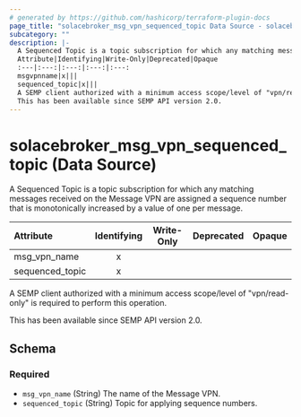 ```yaml
---
# generated by https://github.com/hashicorp/terraform-plugin-docs
page_title: "solacebroker_msg_vpn_sequenced_topic Data Source - solacebroker"
subcategory: ""
description: |-
  A Sequenced Topic is a topic subscription for which any matching messages received on the Message VPN are assigned a sequence number that is monotonically increased by a value of one per message.
  Attribute|Identifying|Write-Only|Deprecated|Opaque
  :---|:---:|:---:|:---:|:---:
  msgvpnname|x|||
  sequenced_topic|x|||
  A SEMP client authorized with a minimum access scope/level of "vpn/read-only" is required to perform this operation.
  This has been available since SEMP API version 2.0.
---
```


# solacebroker_msg_vpn_sequenced_topic (Data Source)

A Sequenced Topic is a topic subscription for which any matching messages received on the Message VPN are assigned a sequence number that is monotonically increased by a value of one per message.


Attribute|Identifying|Write-Only|Deprecated|Opaque
:---|:---:|:---:|:---:|:---:
msg_vpn_name|x|||
sequenced_topic|x|||



A SEMP client authorized with a minimum access scope/level of "vpn/read-only" is required to perform this operation.

This has been available since SEMP API version 2.0.



<!-- schema generated by tfplugindocs -->
## Schema

### Required

- `msg_vpn_name` (String) The name of the Message VPN.
- `sequenced_topic` (String) Topic for applying sequence numbers.
